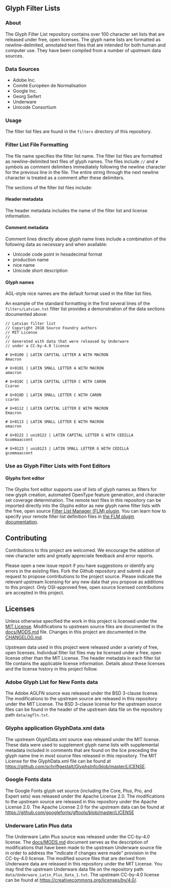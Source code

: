 ## Glyph Filter Lists

### About

The Glyph Filter List repository contains over 100 character set lists that are released under free, open licenses.  The glyph name lists are formatted as newline-delimited, annotated text files that are intended for both human and computer use.  They have been compiled from a number of upstream data sources.

### Data Sources

- Adobe Inc.
- Comité Européen de Normalisation
- Google Inc.
- Georg Seifert
- Underware
- Unicode Consortium

### Usage

The filter list files are found in the `filters` directory of this repository.

### Filter List File Formatting

The file name specifies the filter list name.  The filter list files are formatted as newline-delimited text files of glyph names.  The files include `//` and `#` symbols as comment delimiters immediately following the newline character for the previous line in the file.  The entire string through the next newline character is treated as a comment after these delimiters.

The sections of the filter list files include:

#### Header metadata

The header metadata includes the name of the filter list and license information.

#### Comment metadata

Comment lines directly above glyph name lines include a combination of the following data as necessary and when available:

- Unicode code point in hexadecimal format
- production name
- nice name
- Unicode short description

#### Glyph names

AGL-style nice names are the default format used in the filter list files.

An example of the standard formatting in the first several lines of the `filters/Latvian.txt` filter list provides a demonstration of the data sections documented above:

```
// Latvian filter list
// Copyright 2018 Source Foundry authors
// MIT License
//
// Generated with data that were released by Underware
// under a CC-by-4.0 license

# U+0100 | LATIN CAPITAL LETTER A WITH MACRON
Amacron

# U+0101 | LATIN SMALL LETTER A WITH MACRON
amacron

# U+010C | LATIN CAPITAL LETTER C WITH CARON
Ccaron

# U+010D | LATIN SMALL LETTER C WITH CARON
ccaron

# U+0112 | LATIN CAPITAL LETTER E WITH MACRON
Emacron

# U+0113 | LATIN SMALL LETTER E WITH MACRON
emacron

# U+0122 | uni0122 | LATIN CAPITAL LETTER G WITH CEDILLA
Gcommaaccent

# U+0123 | uni0123 | LATIN SMALL LETTER G WITH CEDILLA
gcommaaccent
```

### Use as Glyph Filter Lists with Font Editors

#### Glyphs font editor

The Glyphs font editor supports use of lists of glyph names as filters for new glyph creation, automated OpenType feature generation, and character set coverage determination.  The remote text files in this repository can be imported directly into the Glyphs editor as new glyph name filter lists with the free, open source [Filter List Manager (FLM) plugin](https://github.com/source-foundry/FilterListManager).  You can learn how to specify your remote filter list definition files in [the FLM plugin documentation](https://github.com/source-foundry/FilterListManager#remote-definition-files).

## Contributing

Contributions to this project are welcomed.  We encourage the addition of new character sets and greatly appreciate feedback and error reports.

Please open a new issue report if you have suggestions or identify any errors in the existing files.  Fork the Github repository and submit a pull request to propose contributions to the project source.  Please indicate the relevant upstream licensing for any new data that you propose as additions to this project.  Only OSI-approved free, open source licensed contributions are accepted in this project.

## Licenses

Unless otherwise specified the work in this project is licensed under the [MIT License](LICENSE).  Modifications to upstream source files are documented in the [docs/MODS.md](docs/MODS.md) file.  Changes in this project are documented in the [CHANGELOG.md](CHANGELOG.md).

Upstream data used in this project were released under a variety of free, open licenses.  Individual filter list files may be licensed under a free, open license other than the MIT License.  The header metadata in each filter list file contains the applicable license information. Details about these licenses and the license history in this project follow.

### Adobe Glyph List for New Fonts data

The Adobe AGLFN source was released under the BSD 3-clause license.  The modifications to the upstream source are released in this repository under the MIT License.  The BSD 3-clause license for the upstream source files can be found in the header of the upstream data file on the repository path `data/agfln.txt`.

### Glyphs application GlyphData.xml data

The upstream GlyphData.xml source was released under the MIT license.  These data were used to supplement glyph name lists with supplemental metadata included in comments that are found on the lice preceding the glyph name line in most source files released in this repository.  The MIT License for the GlyphData.xml file can be found at https://github.com/schriftgestalt/GlyphsInfo/blob/master/LICENSE.

### Google Fonts data

The Google Fonts glyph set source (including the Core, Plus, Pro, and Expert sets) was released under the Apache License 2.0.  The modifications to the upstream source are released in this repository under the Apache License 2.0.  The Apache License 2.0 for the upstream data can be found at https://github.com/googlefonts/gftools/blob/master/LICENSE

### Underware Latin Plus data

The Underware Latin Plus source was released under the CC-by-4.0 license.  The [docs/MODS.md](docs/MODS.md) document serves as the description of modifications that have been made to the upstream Underware source file in order to address the "indicate if changes were made" provision in the CC-by-4.0 license.  The modified source files that are derived from Underware data are released in this repository under the MIT License.  You may find the upstream Underware data file on the repository path `data/Underware_Latin_Plus_Data_1.txt`.  The upstream CC-by-4.0 license can be found at https://creativecommons.org/licenses/by/4.0/.
